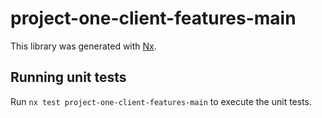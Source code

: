 # project-one-client-features-main

This library was generated with [Nx](https://nx.dev).

## Running unit tests

Run `nx test project-one-client-features-main` to execute the unit tests.
